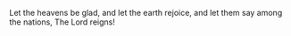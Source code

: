 Let the heavens be glad, and let the earth rejoice, and let them say among the nations, The Lord reigns!
